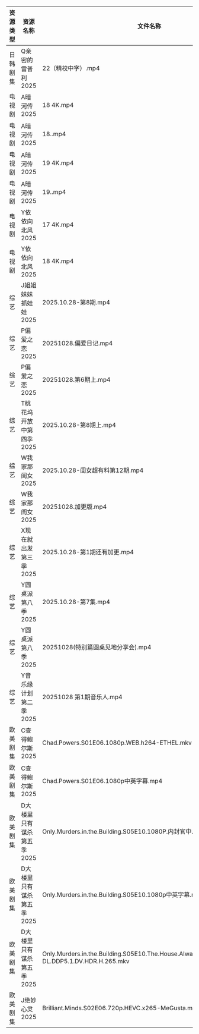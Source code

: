 | 资源类型 | 资源名称            | 文件名称                                                                                           | 分享链接                                 | 更新时间                |
| ---- | --------------- | ---------------------------------------------------------------------------------------------- | ------------------------------------ | ------------------- |
| 日韩剧集 | Q亲密的雷普利2025     | 22（精校中字）.mp4                                                                                   | https://pan.quark.cn/s/8cb9fd7634af  | 2025-10-28 12:22:33 |
| 电视剧  | A暗河传2025        | 18 4K.mp4                                                                                      | https://www.alipan.com/s/h2Y2d4BMiik | 2025-10-28 18:03:10 |
| 电视剧  | A暗河传2025        | 18..mp4                                                                                        | https://www.alipan.com/s/h2Y2d4BMiik | 2025-10-28 18:03:09 |
| 电视剧  | A暗河传2025        | 19 4K.mp4                                                                                      | https://www.alipan.com/s/h2Y2d4BMiik | 2025-10-28 18:03:09 |
| 电视剧  | A暗河传2025        | 19..mp4                                                                                        | https://www.alipan.com/s/h2Y2d4BMiik | 2025-10-28 18:03:08 |
| 电视剧  | Y依依向北风2025      | 17 4K.mp4                                                                                      | https://www.alipan.com/s/D5ifn8EewgV | 2025-10-28 12:04:12 |
| 电视剧  | Y依依向北风2025      | 18 4K.mp4                                                                                      | https://www.alipan.com/s/D5ifn8EewgV | 2025-10-28 12:04:12 |
| 综艺   | J姐姐妹妹抓娃娃2025    | 2025.10.28-第8期.mp4                                                                             | https://pan.quark.cn/s/1f1c2cfb3ccb  | 2025-10-28 12:28:22 |
| 综艺   | P偏爱之恋2025       | 20251028.偏爱日记.mp4                                                                              | https://pan.quark.cn/s/2023e0def11e  | 2025-10-28 10:29:22 |
| 综艺   | P偏爱之恋2025       | 20251028.第6期上.mp4                                                                              | https://pan.quark.cn/s/2023e0def11e  | 2025-10-28 10:29:26 |
| 综艺   | T桃花坞开放中第四季2025  | 2025.10.28-第8期上.mp4                                                                            | https://pan.quark.cn/s/8b7ce4026740  | 2025-10-28 16:31:06 |
| 综艺   | W我家那闺女2025      | 2025.10.28-闺女超有料第12期.mp4                                                                       | https://pan.quark.cn/s/382e9ca0c203  | 2025-10-28 16:31:21 |
| 综艺   | W我家那闺女2025      | 20251028.加更版.mp4                                                                               | https://pan.quark.cn/s/382e9ca0c203  | 2025-10-28 16:31:24 |
| 综艺   | X现在就出发第三季2025   | 2025.10.28-第1期还有加更.mp4                                                                         | https://pan.quark.cn/s/857fd8309a69  | 2025-10-28 12:31:23 |
| 综艺   | Y圆桌派第八季2025     | 2025.10.28-第7集.mp4                                                                             | https://pan.quark.cn/s/1adadc68b5b4  | 2025-10-28 19:31:22 |
| 综艺   | Y圆桌派第八季2025     | 20251028(特别篇圆桌见地分享会).mp4                                                                       | https://pan.quark.cn/s/1adadc68b5b4  | 2025-10-28 16:32:51 |
| 综艺   | Y音乐缘计划第二季2025   | 20251028 第1期音乐人.mp4                                                                            | https://pan.quark.cn/s/8efc5bd41321  | 2025-10-28 16:33:12 |
| 欧美剧集 | C查得鲍尔斯2025      | Chad.Powers.S01E06.1080p.WEB.h264-ETHEL.mkv                                                    | https://pan.quark.cn/s/525cb8513b0e  | 2025-10-28 16:18:55 |
| 欧美剧集 | C查得鲍尔斯2025      | Chad.Powers.S01E06.1080p中英字幕.mp4                                                               | https://pan.quark.cn/s/525cb8513b0e  | 2025-10-28 16:18:52 |
| 欧美剧集 | D大楼里只有谋杀第五季2025 | Only.Murders.in.the.Building.S05E10.1080P.内封官中.mkv                                             | https://pan.quark.cn/s/b69edc4a08ba  | 2025-10-28 16:19:10 |
| 欧美剧集 | D大楼里只有谋杀第五季2025 | Only.Murders.in.the.Building.S05E10.1080p中英字幕.mp4                                              | https://pan.quark.cn/s/b69edc4a08ba  | 2025-10-28 16:19:14 |
| 欧美剧集 | D大楼里只有谋杀第五季2025 | Only.Murders.in.the.Building.S05E10.The.House.Always.2160p.DSNP.WEB-DL.DDP5.1.DV.HDR.H.265.mkv | https://pan.quark.cn/s/b69edc4a08ba  | 2025-10-28 16:19:06 |
| 欧美剧集 | J绝妙心灵2025       | Brilliant.Minds.S02E06.720p.HEVC.x265-MeGusta.mkv                                              | https://pan.quark.cn/s/f6fca909cc0f  | 2025-10-28 16:21:12 |
